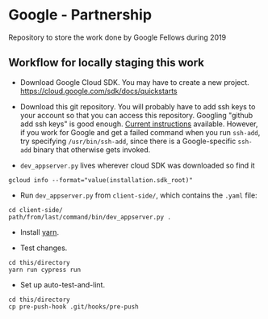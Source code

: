# Google - Partnership
Repository to store the work done by Google Fellows during 2019 

## Workflow for locally staging this work
* Download Google Cloud SDK. You may have to create a new project.
https://cloud.google.com/sdk/docs/quickstarts

* Download this git repository. You will probably have to add ssh keys to your
account so that you can access this repository. Googling "github add ssh keys"
is good enough. [Current instructions](https://help.github.com/en/articles/generating-a-new-ssh-key-and-adding-it-to-the-ssh-agent)
available. However, if you work for Google and get a failed command when you run
`ssh-add`, try specifying `/usr/bin/ssh-add`, since there is a Google-specific
`ssh-add` binary that otherwise gets invoked.

* `dev_appserver.py` lives wherever cloud SDK was downloaded so find it

```shell
gcloud info --format="value(installation.sdk_root)"

```

* Run `dev_appserver.py` from `client-side/`, which contains the `.yaml` file:

```shell
cd client-side/
path/from/last/command/bin/dev_appserver.py .
```

* Install [yarn](http://yarnpkg.com/).

* Test changes.

```shell
cd this/directory
yarn run cypress run
```

* Set up auto-test-and-lint.

```shell
cd this/directory
cp pre-push-hook .git/hooks/pre-push
```
